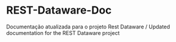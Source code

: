 # REST-Dataware-Doc
Documentação atualizada para o projeto Rest Dataware / Updated documentation for the REST Dataware project
